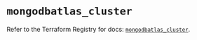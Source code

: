 # `mongodbatlas_cluster`

Refer to the Terraform Registry for docs: [`mongodbatlas_cluster`](https://registry.terraform.io/providers/mongodb/mongodbatlas/1.35.0/docs/resources/cluster).

